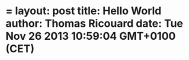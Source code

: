 =
layout: post
title: Hello World
author: Thomas Ricouard
date: Tue Nov 26 2013 10:59:04 GMT+0100 (CET)
=